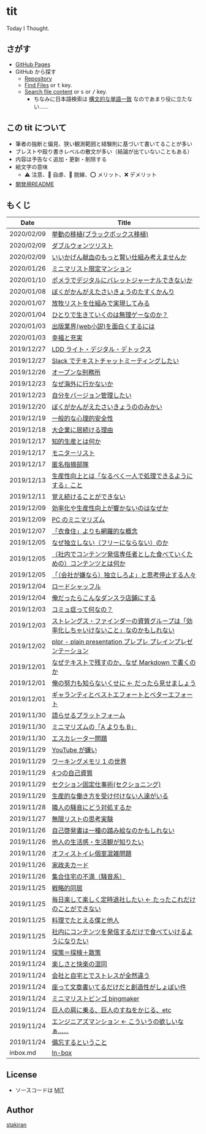# tit
Today I Thought.

## さがす
- [GitHub Pages](https://stakiran.github.io/tit/)
- GitHub から探す
  - [Repository](https://github.com/stakiran/tit)
  - [Find Files](https://github.com/stakiran/tit/find/master) or <kbd>t</kbd> key.
  - [Search file content](https://github.com/stakiran/tit/search?q=query) or <kbd>s</kbd> or <kbd>/</kbd> key.
    - ちなみに日本語検索は [構文的な単語一致](https://qiita.com/sta/items/1023ef3cf1cec7b56689) なのであまり役に立たない……

## この tit について
- 筆者の独断と偏見、狭い観測範囲と経験則に基づいて書いてることが多い
- ブレストや殴り書きレベルの散文が多い（結論が出ていないこともある）
- 内容は予告なく追加・更新・削除する
- 絵文字の意味
  - :warning: 注意、:poop: 自虐、:train: 脱線、:o: メリット、:x: デメリット
- [開発用README](readme_development.md)

## もくじ

| Date | Title |
| ---- | ----- |
| 2020/02/09 | [挙動の移植(ブラックボックス移植)](2020/02/09_porting_of_behavior__blackbox_porting.md) |
| 2020/02/09 | [ダブルウォンツリスト](2020/02/09_double_wants_list.md) |
| 2020/02/09 | [いいかげん献血のもっと賢い仕組み考えませんか](2020/02/09_blood_donation_kenketu_ni_monomousu.md) |
| 2020/01/26 | [ミニマリスト限定マンション](2020/01/26_minimalist_apartment.md) |
| 2020/01/10 | [ポメラでデジタルにバレットジャーナルできないか](2020/01/10_bullet_journal_with_pomera.md) |
| 2020/01/08 | [ぼくがかんがえたさいきょうのたすくかんり](2020/01/08_my_strongest_task_management.md) |
| 2020/01/07 | [放牧リストを仕組みで実現してみる](2020/01/07_list_houboku.md) |
| 2020/01/04 | [ひとりで生きていくのは無理ゲーなのか？](2020/01/04_is_solo_living_muri_game.md) |
| 2020/01/03 | [出版業界(web小説)を面白くするには](2020/01/03_how_to_more_interest_book_web_novel_world.md) |
| 2020/01/03 | [幸福と充実](2020/01/03_happiness_and_satisfaction.md) |
| 2019/12/27 | [LDD ライト・デジタル・デトックス](2019/12/27_ldd_light_digital_detox.md) |
| 2019/12/27 | [Slack でテキストチャットミーティングしたい](2019/12/27_i_want_to_textmeeting_with_slack_chat.md) |
| 2019/12/26 | [オープンな刑務所](2019/12/26_open_jail.md) |
| 2019/12/23 | [なぜ海外に行かないか](2019/12/23_why_kaigai_ikanai_abroad.md) |
| 2019/12/23 | [自分をバージョン管理したい](2019/12/23_self_versioning.md) |
| 2019/12/20 | [ぼくがかんがえたさいきょうののみかい](2019/12/20_nomikai_i_thought.md) |
| 2019/12/19 | [一般的な心理的安全性](2019/12/19_sinriteki_anzensei.md) |
| 2019/12/18 | [大企業に居続ける理由](2019/12/18_the_reason_of_belonging_oote_daikigyo.md) |
| 2019/12/17 | [知的生産とは何か](2019/12/17_what_is_titeki_seisan.md) |
| 2019/12/17 | [モニターリスト](2019/12/17_monitorlist.md) |
| 2019/12/17 | [匿名指摘部隊](2019/12/17_anonymous_tokumei_siteki_butai.md) |
| 2019/12/13 | [生産性向上とは「なるべく一人で処理できるようにする」こと](2019/12/13_narubeku_hitoride.md) |
| 2019/12/11 | [覚え続けることができない](2019/12/11_oboetudukerukotogadekinai.md) |
| 2019/12/09 | [効率化や生産性向上が響かないのはなぜか](2019/12/09_why_efficy_and_productivity_not_appeal.md) |
| 2019/12/09 | [PC のミニマリズム](2019/12/09_minimalism_of_windows_computer_explorer.md) |
| 2019/12/07 | [「衣食住」よりも網羅的な概念](2019/12/07_alternative_of_isyokuzyu.md) |
| 2019/12/05 | [なぜ独立しない（フリーにならない）のか](2019/12/05_why_not_dokuritu.md) |
| 2019/12/05 | [（社内でコンテンツ発信専任者とした食べていくための）コンテンツとは何か](2019/12/05_what_is_content_in_company_outputer.md) |
| 2019/12/05 | [「（会社が嫌なら）独立しろよ」と思考停止する人々](2019/12/05_dokuritu_siroyo_free_ni_nareyo.md) |
| 2019/12/04 | [ロードシャッフル](2019/12/04_road_shuffle.md) |
| 2019/12/04 | [俺だったらこんなダンスラ店鋪にする](2019/12/04_dacerush_tenpo_gamecenter.md) |
| 2019/12/03 | [コミュ症って何なの？](2019/12/03_what_is_communication_syndrome.md) |
| 2019/12/03 | [ストレングス・ファインダーの資質グループは「効率化しちゃいけないこと」なのかもしれない](2019/12/03_antipattern_of_efficy_based_on_strength_finder.md) |
| 2019/12/02 | [plpr - plain presentation プレプレ プレインプレゼンテーション](2019/12/02_plpr_plain_presentation.md) |
| 2019/12/01 | [なぜテキストで残すのか、なぜ Markdown で書くのか](2019/12/01_meaning_of_texting_and_markdown.md) |
| 2019/12/01 | [俺の努力も知らないくせに ← だったら見せましょう](2019/12/01_effort_visualization.md) |
| 2019/12/01 | [ギャランティとベストエフォートとベターエフォート](2019/12/01_best_effort_and_better_effort_and_guarantee.md) |
| 2019/11/30 | [語らせるプラットフォーム](2019/11/30_talking_platform.md) |
| 2019/11/30 | [ミニマリズムの「A よりも B」](2019/11/30_minimalism_b_rather_than_a.md) |
| 2019/11/30 | [エスカレーター問題](2019/11/30_escalator_problem.md) |
| 2019/11/29 | [YouTube が嫌い](2019/11/29_youtube_dislike.md) |
| 2019/11/29 | [ワーキングメモリ 1 の世界](2019/11/29_working_memory_1.md) |
| 2019/11/29 | [4つの自己資質](2019/11/29_self_sisitu_4.md) |
| 2019/11/29 | [セクション固定仕事術(セクショニング)](2019/11/29_section_sigotozyutu.md) |
| 2019/11/29 | [生産的な働き方を受け付けない人達がいる](2019/11/29_anti_productive.md) |
| 2019/11/28 | [隣人の騒音にどう対処するか](2019/11/28_noise_from_rinzin.md) |
| 2019/11/27 | [無限リストの思考実験](2019/11/27_infinity_list_thought_experiment.md) |
| 2019/11/26 | [自己啓発書は一種の踏み絵なのかもしれない](2019/11/26_self_develop_book_is_humie.md) |
| 2019/11/26 | [他人の生活感・生活観が知りたい](2019/11/26_seikatukan_siritai.md) |
| 2019/11/26 | [オフィストイレ個室混雑問題](2019/11/26_office_toilet_problem.md) |
| 2019/11/26 | [家政夫カード](2019/11/26_kaseihu_card.md) |
| 2019/11/26 | [集合住宅の不満（騒音系）](2019/11/26_complainment_of_apartment.md) |
| 2019/11/25 | [戦略的同居](2019/11/25_strategic_living_together_share.md) |
| 2019/11/25 | [毎日楽して楽しく定時退社したい ← たったこれだけのことができない](2019/11/25_rakusite_tanosiku_teizi_not_working.md) |
| 2019/11/25 | [料理でたとえる僕と他人](2019/11/25_cook_metaphor_me_and_others.md) |
| 2019/11/25 | [社内にコンテンツを発信するだけで食べていけるようになりたい](2019/11/25_company_evangelist_content_man.md) |
| 2019/11/24 | [探策＝探検＋散策](2019/11/24_tansaku.md) |
| 2019/11/24 | [楽しさと快楽の混同](2019/11/24_tanosisa_kairaku.md) |
| 2019/11/24 | [会社と自宅とでストレスが全然違う](2019/11/24_stress_company_and_home_diff.md) |
| 2019/11/24 | [座って文章書いてるだけだと創造性がしょぼい件](2019/11/24_sit_walk_suwaru_aruku_idea.md) |
| 2019/11/24 | [ミニマリストビンゴ bingmaker](2019/11/24_minimalist_bingo.md) |
| 2019/11/24 | [巨人の肩に乗る、巨人のすねをかじる、etc](2019/11/24_kyozin_kata_shoulder_etc.md) |
| 2019/11/24 | [エンジニアズマンション ← こういうの欲しいなぁ……](2019/11/24_engineers_apartment.md) |
| 2019/11/24 | [備忘するということ](2019/11/24_bibouroku_note_memo.md) |
| inbox.md | [In-box](inbox.md) |

## License
- ソースコードは [MIT](LICENSE)

## Author
[stakiran](https://github.com/stakiran)
